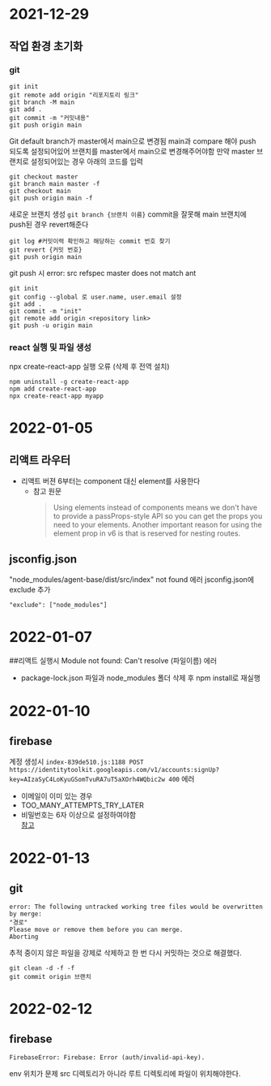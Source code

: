 # 2021-12-29
## 작업 환경 초기화
### git
```
git init
git remote add origin "리포지토리 링크"
git branch -M main
git add .
git commit -m "커밋내용"
git push origin main
```
Git default branch가 master에서 main으로 변경됨 main과 compare 해야 push 되도록 설정되어있어 브랜치를 master에서 main으로 변경해주어야함
만약 master 브랜치로 설정되어있는 경우 아래의 코드를 입력

```
git checkout master
git branch main master -f
git checkout main
git push origin main -f
```

새로운 브랜치 생성 `git branch {브랜치 이름}`
commit을 잘못해 main 브랜치에 push된 경우 revert해준다

```
git log #커밋이력 확인하고 해당하는 commit 번호 찾기
git revert {커밋 번호}
git push origin main
```

git push 시 error: src refspec master does not match ant
```
git init
git config --global 로 user.name, user.email 설정
git add .
git commit -m "init"
git remote add origin <repository link>
git push -u origin main
```

### react 실행 및 파일 생성
npx create-react-app 실행 오류 (삭제 후 전역 설치)
```
npm uninstall -g create-react-app
npm add create-react-app
npx create-react-app myapp
```

# 2022-01-05
## 리액트 라우터
* 리액트 버젼 6부터는 component 대신 element를 사용한다
	* 참고 원문
		> Using elements instead of components means we don't have to provide a passProps-style API so you can get the props you need to your elements.
		> Another important reason for using the element prop in v6 is that <Route children> is reserved for nesting routes. 

## jsconfig.json
"node_modules/agent-base/dist/src/index" not found 에러
jsconfig.json에 exclude 추가

```
"exclude": ["node_modules"] 

```

# 2022-01-07
##리액트 실행시 Module not found: Can't resolve (파일이름) 에러 
* package-lock.json 파일과 node_modules 폴더 삭제 후 npm install로 재실행
	
# 2022-01-10
## firebase 
계정 생성시 `index-839de510.js:1188 POST https://identitytoolkit.googleapis.com/v1/accounts:signUp?key=AIzaSyC4LoKyuGSomTvuRA7uT5aXOrh4WQbic2w 400` 에러
* 이메일이 이미 있는 경우
* TOO_MANY_ATTEMPTS_TRY_LATER
* 비밀번호는 6자 이상으로 설정하여야함 <br>
<a href="https://stackoverflow.com/questions/69654703/getting-400-response-from-firebase-auth-rest-api">참고</a>

# 2022-01-13
## git
```
error: The following untracked working tree files would be overwritten by merge:
"경로"
Please move or remove them before you can merge.
Aborting
```
추적 중이지 않은 파일을 강제로 삭제하고 한 번 다시 커밋하는 것으로 해결했다.
```
git clean -d -f -f
git commit origin 브랜치
```

# 2022-02-12
## firebase
```
FirebaseError: Firebase: Error (auth/invalid-api-key).
```

env 위치가 문제 src 디렉토리가 아니라 루트 디렉토리에 파일이 위치해야한다.

